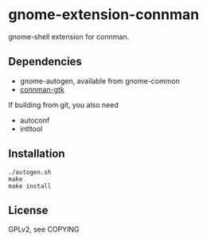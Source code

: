 gnome-extension-connman
=======================

gnome-shell extension for connman.

Dependencies
------------

 * gnome-autogen, available from gnome-common
 * [connman-gtk](https://github.com/jgke/connman-gtk)

If building from git, you also need

 * autoconf
 * intltool

Installation
------------

	./autogen.sh
	make
	make install

License
-------

GPLv2, see COPYING

